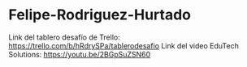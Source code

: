# Felipe-Rodriguez-Hurtado
Link del tablero desafío de Trello: https://trello.com/b/hRdrySPa/tablerodesafio
Link del video EduTech Solutions: https://youtu.be/2BGpSuZSN60
